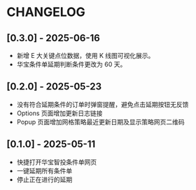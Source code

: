 # CHANGELOG

## [0.3.0] - 2025-06-16

- 新增 E 大关键点位数据，使用 K 线图可视化展示。
- 华宝条件单延期判断条件更改为 60 天。

## [0.2.0] - 2025-05-23

- 没有符合延期条件的订单时弹窗提醒，避免点击延期按钮无反馈
- Options 页面增加更新日志链接
- Popup 页面增加网格策略最近更新日期及显示策略网页二维码

## [0.1.0] - 2025-05-11

- 快捷打开华宝智投条件单网页
- 一键延期所有条件单
- 停止正在进行的延期
